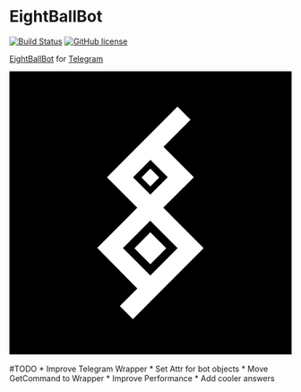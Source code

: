 # EightBallBot 
[![Build Status](https://travis-ci.org/Arlefreak/EightBallBot.svg?branch=master)](https://travis-ci.org/Arlefreak/EightBallBot)
[![GitHub license](https://img.shields.io/github/license/mashape/apistatus.svg)](https://raw.githubusercontent.com/Arlefreak/EightBallBot/master/LICENSE)

[EightBallBot](https://telegram.me/EightBallBot) for [Telegram](https://telegram.org/)

![Avatar](img/EightBall.png)

#TODO
    * Improve Telegram Wrapper
    * Set Attr for bot objects
    * Move GetCommand to Wrapper
    * Improve Performance
    * Add cooler answers
